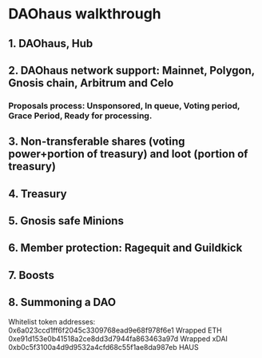 # DAOhaus walkthrough
## 1. DAOhaus, Hub 
## 2. DAOhaus network support: Mainnet, Polygon, Gnosis chain, Arbitrum and Celo
### Proposals process: Unsponsored, In queue, Voting period, Grace Period, Ready for processing.
## 3. Non-transferable shares (voting power+portion of treasury) and loot (portion of treasury)
## 4. Treasury
## 5. Gnosis safe Minions
## 6. Member protection: Ragequit and Guildkick
## 7. Boosts
## 8. Summoning a DAO
Whitelist token addresses: 
0x6a023ccd1ff6f2045c3309768ead9e68f978f6e1 Wrapped ETH
0xe91d153e0b41518a2ce8dd3d7944fa863463a97d Wrapped xDAI
0xb0c5f3100a4d9d9532a4cfd68c55f1ae8da987eb HAUS
